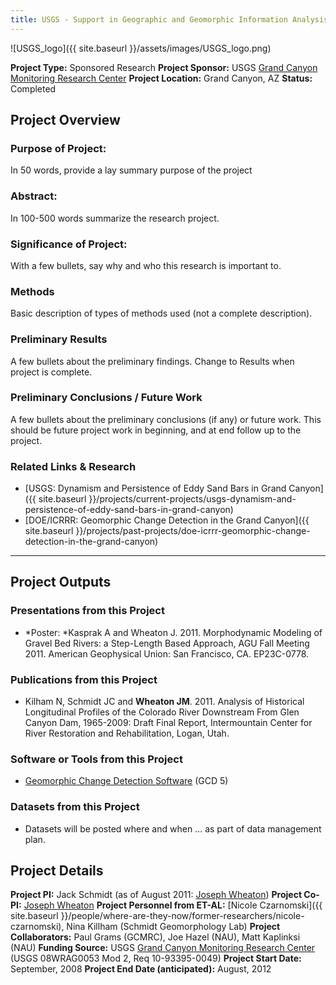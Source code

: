 ```yaml
---
title: USGS - Support in Geographic and Geomorphic Information Analysis for the Colorado River in Grand Canyon
---
```


![USGS_logo]({{ site.baseurl }}/assets/images/USGS_logo.png)

**Project Type:** Sponsored Research
**Project Sponsor:** USGS [Grand Canyon Monitoring Research Center](http://www.gcmrc.gov/)
**Project Location:** Grand Canyon, AZ
**Status:**   Completed

## Project Overview

### Purpose of Project:

In 50 words, provide a lay summary purpose of the project

### Abstract:

In 100-500 words summarize the research project.

### Significance of Project:

With a few bullets, say why and who this research is important to.

### Methods

Basic description of types of methods used (not a complete description). 

### Preliminary Results

A few bullets about the preliminary findings. Change to Results when project is complete.

### Preliminary Conclusions / Future Work

A few bullets about the preliminary conclusions (if any) or future work. This should be future project work in beginning, and at end follow up to the project.

### Related Links & Research

- [USGS: Dynamism and Persistence of Eddy Sand Bars in Grand Canyon]({{ site.baseurl }}/projects/current-projects/usgs-dynamism-and-persistence-of-eddy-sand-bars-in-grand-canyon)
- [DOE/ICRRR: Geomorphic Change Detection in the Grand Canyon]({{ site.baseurl }}/projects/past-projects/doe-icrrr-geomorphic-change-detection-in-the-grand-canyon)

------

## Project Outputs

### Presentations from this Project

- *Poster: *Kasprak A and Wheaton J. 2011. Morphodynamic Modeling of Gravel Bed Rivers: a Step-Length Based Approach, AGU Fall Meeting 2011. American Geophysical Union: San Francisco, CA. EP23C-0778.

### Publications from this Project

- Kilham N, Schmidt JC and **Wheaton JM**. 2011. Analysis of Historical Longitudinal Profiles of the Colorado River Downstream From Glen Canyon Dam, 1965-2009: Draft Final Report, Intermountain Center for River Restoration and Rehabilitation, Logan, Utah. 

### Software or Tools from this Project

- [Geomorphic Change Detection Software](http://gcd.joewheaton.org/) (GCD 5)

### Datasets from this Project

- Datasets will be posted where and when ... as part of data management plan.

## Project Details

**Project PI:**  Jack Schmidt (as of August 2011:  [Joseph Wheaton](http://joewheaton.org/))
**Project Co-PI:**  [Joseph Wheaton](http://joewheaton.org/) 
**Project Personnel from ET-AL:** [Nicole Czarnomski]({{ site.baseurl }}/people/where-are-they-now/former-researchers/nicole-czarnomski), Nina Killham (Schmidt Geomorphology Lab)
**Project Collaborators:** Paul Grams (GCMRC), Joe Hazel (NAU), Matt Kaplinksi (NAU)
**Funding Source:** USGS [Grand Canyon Monitoring Research Center](http://www.gcmrc.gov/) (USGS 08WRAG0053 Mod 2, Req 10-93395-0049)
**Project Start Date:** September, 2008
**Project End Date (anticipated):** August, 2012